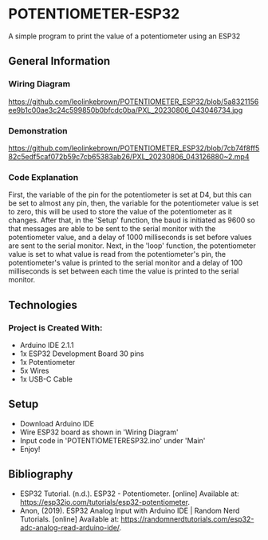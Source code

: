 # POTENTIOMETER-ESP32

A simple program to print the value of a potentiometer using an ESP32

## General Information

### Wiring Diagram

https://github.com/leolinkebrown/POTENTIOMETER_ESP32/blob/5a8321156ee9b1c00ae3c24c599850b0bfcdc0ba/PXL_20230806_043046734.jpg

### Demonstration

https://github.com/leolinkebrown/POTENTIOMETER_ESP32/blob/7cb74f8ff582c5edf5caf072b59c7cb65383ab26/PXL_20230806_043126880~2.mp4

### Code Explanation

First, the variable of the pin for the potentiometer is set at D4, but this can be set to almost any pin, then, the variable for the potentiometer value is set to zero, this will be used to store the value of the potentiometer as it changes. After that, in the 'Setup' function, the baud is initiated as 9600 so that messages are able to be sent to the serial monitor with the potentiometer value, and a delay of 1000 milliseconds is set before values are sent to the serial monitor. Next, in the 'loop' function, the potentiometer value is set to what value is read from the potentiometer's pin, the potentiometer's value is printed to the serial monitor and a delay of 100 milliseconds is set between each time the value is printed to the serial monitor.

## Technologies

### Project is Created With:

- Arduino IDE 2.1.1
- 1x ESP32 Development Board 30 pins
- 1x Potentiometer
- 5x Wires
- 1x USB-C Cable

## Setup

- Download Arduino IDE
- Wire ESP32 board as shown in 'Wiring Diagram'
- Input code in 'POTENTIOMETERESP32.ino' under 'Main'
- Enjoy!

## Bibliography

- ESP32 Tutorial. (n.d.). ESP32 - Potentiometer. [online] Available at: https://esp32io.com/tutorials/esp32-potentiometer.
- Anon, (2019). ESP32 Analog Input with Arduino IDE | Random Nerd Tutorials. [online] Available at: https://randomnerdtutorials.com/esp32-adc-analog-read-arduino-ide/.
